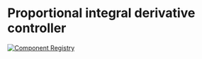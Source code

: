 # Proportional integral derivative controller

[![Component Registry](https://components.espressif.com/components/espressif/pid_ctrl/badge.svg)](https://components.espressif.com/components/espressif/pid_ctrl)
